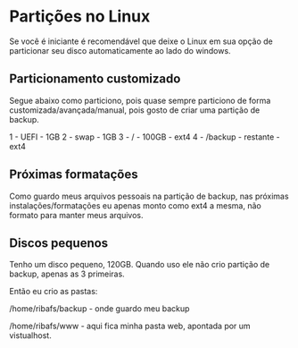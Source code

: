 # Partições no Linux

Se você é iniciante é recomendável que deixe o Linux em sua opção de particionar seu disco automaticamente ao lado do windows.

## Particionamento customizado

Segue abaixo como particiono, pois quase sempre particiono de forma customizada/avançada/manual, pois gosto de criar uma partição de backup.

1 - UEFI - 1GB
2 - swap - 1GB
3 - / - 100GB - ext4
4 - /backup - restante  - ext4

## Próximas formatações

Como guardo meus arquivos pessoais na partição de backup, nas próximas instalações/formatações eu apenas monto como ext4 a mesma, não formato para manter meus arquivos.

## Discos pequenos

Tenho um disco pequeno, 120GB. Quando uso ele não crio partição de backup, apenas as 3 primeiras.

Então eu crio as pastas:

/home/ribafs/backup - onde guardo meu backup

/home/ribafs/www - aqui fica minha pasta web, apontada por um vistualhost.

